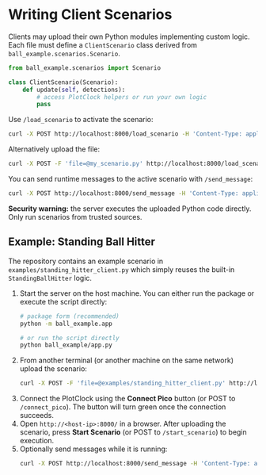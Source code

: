 # Writing Client Scenarios

Clients may upload their own Python modules implementing custom logic. Each file must define a `ClientScenario` class derived from `ball_example.scenarios.Scenario`.

```python
from ball_example.scenarios import Scenario

class ClientScenario(Scenario):
    def update(self, detections):
        # access PlotClock helpers or run your own logic
        pass
```

Use `/load_scenario` to activate the scenario:

```bash
curl -X POST http://localhost:8000/load_scenario -H 'Content-Type: application/json' -d '{"path": "my_scenario.py"}'
```

Alternatively upload the file:

```bash
curl -X POST -F 'file=@my_scenario.py' http://localhost:8000/load_scenario
```

You can send runtime messages to the active scenario with `/send_message`:

```bash
curl -X POST http://localhost:8000/send_message -H 'Content-Type: application/json' -d '{"mode": "stop_defense"}'
```

**Security warning:** the server executes the uploaded Python code directly. Only run scenarios from trusted sources.

## Example: Standing Ball Hitter

The repository contains an example scenario in `examples/standing_hitter_client.py` which simply reuses the built-in `StandingBallHitter` logic.

1. Start the server on the host machine. You can either run the package or execute the script directly:
   ```bash
   # package form (recommended)
   python -m ball_example.app

   # or run the script directly
   python ball_example/app.py
   ```
2. From another terminal (or another machine on the same network) upload the scenario:
   ```bash
   curl -X POST -F 'file=@examples/standing_hitter_client.py' http://localhost:8000/load_scenario
   ```
3. Connect the PlotClock using the **Connect Pico** button (or POST to
   `/connect_pico`).  The button will turn green once the connection succeeds.
4. Open `http://<host-ip>:8000/` in a browser. After uploading the scenario,
   press **Start Scenario** (or POST to `/start_scenario`) to begin execution.
5. Optionally send messages while it is running:
   ```bash
   curl -X POST http://localhost:8000/send_message -H 'Content-Type: application/json' -d '{"cmd": "stop"}'
   ```
